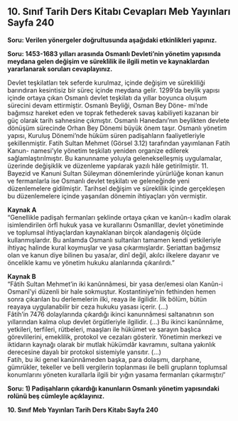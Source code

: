 ## 10. Sınıf Tarih Ders Kitabı Cevapları Meb Yayınları Sayfa 240

**Soru: Verilen yönergeler doğrultusunda aşağıdaki etkinlikleri yapınız.**

**Soru: 1453-1683 yılları arasında Osmanlı Devleti’nin yönetim yapısında meydana gelen değişim ve süreklilik ile ilgili metin ve kaynaklardan yararlanarak soruları cevaplayınız.**

Devlet teşkilatları tek seferde kurulmaz, içinde değişim ve sürekliliği barındıran kesintisiz bir süreç içinde meydana gelir. 1299’da beylik yapısı içinde ortaya çıkan Osmanlı devlet teşkilatı da yıllar boyunca oluşum sürecini devam ettirmiştir. Osmanlı Beyliği, Osman Bey Döne- mi’nde bağımsız hareket eden ve toprak fethederek savaş kabiliyeti kazanan bir güç olarak tarih sahnesine çıkmıştır. Osmanlı Hanedanı’nın beylikten devlete dönüşüm sürecinde Orhan Bey Dönemi büyük önem taşır. Osmanlı yönetim yapısı, Kuruluş Dönemi’nde hüküm süren padişahların faaliyetleriyle şekillenmiştir. Fatih Sultan Mehmet (Görsel 3.12) tarafından yayımlanan Fatih Kanun- namesi’yle yönetim teşkilatı yeniden organize edilerek sağlamlaştırılmıştır. Bu kanunname yoluyla gelenekselleşmiş uygulamalar, üzerinde değişiklik ve düzenleme yapılarak yazılı hâle getirilmiştir. 11. Bayezid ve Kanuni Sultan Süleyman dönemlerinde yürürlüğe konan kanun ve fermanlarla ise Osmanlı devlet teşkilatı ve geleneğinde yeni düzenlemelere gidilmiştir. Tarihsel değişim ve süreklilik içinde gerçekleşen bu düzenlemelere içinde yaşanılan dönemin ihtiyaçları yön vermiştir.

**Kaynak A**  
 “Genellikle padişah fermanları şeklinde ortaya çıkan ve kanûn-ı kadîm olarak isimlendirilen örfî hukuk yasa ve kurallarını OsmanlIlar, devlet yönetiminde ve toplumsal ihtiyaçlardan kaynaklanan birçok alandageniş ölçüde kullanmışlardır. Bu anlamda Osmanlı sultanları tamamen kendi yetkileriyle ihtiyaç halinde kural koymuşlar ve yasa çıkarmışlardır. Şeriattan bağımsız olan ve kanun diye bilinen bu yasa/ar, dinî değil, akılcı ilkelere dayanır ve öncelikle kamu ve yönetim hukuku alanlarında çıkarılırdı.”

**Kaynak B**  
 “Fâtih Sultan Mehmet’in iki kanûnnâmesi, bir yasa der/emesi olan Kanûn-i Osmanî’yi düzenli bir hale sokmuştur. Kostantiniye’nin fethinden hemen sonra çıkarılan bu derlemelerin ilki, reaya ile ilgilidir. İlk bölüm, bütün reayaya uygulanabilir bir ceza hukuku yasası içerir. (…)  
 Fâtih’in 7476 dolaylarında çıkardığı ikinci kanunnâmesi saltanatının son yıllarından kalma olup devlet örgütleriyle ilgilidir. (…) Bu ikinci kanûnnâme, yetkileri, terfileri, rütbeleri, maaşları ile hükümet ve sarayın başlıca görevlilerini, emeklilik, protokol ve cezaları gösterir. Yönetimin merkezi ve iktidarın kaynağı olarak bir mutlak hükümdâr kavramını, sultana yakınlık derecesine dayalı bir protokol sistemiyle yansıtır. (…)  
 Fatih, bu iki genel kanûnnâmeden başka, para dolaşımı, darphane, gümrükler, tekeller ve belli vergilerin toplanması ile belli grupların toplumsal konumlarını yöneten kurallarla ilgili bir yığın yasama fermanları çıkarmıştır/’

**Soru: 1) Padişahların çıkardığı kanunların Osmanlı yönetim yapısındaki rolünü beş cümleyle açıklayınız.**

**10. Sınıf Meb Yayınları Tarih Ders Kitabı Sayfa 240**